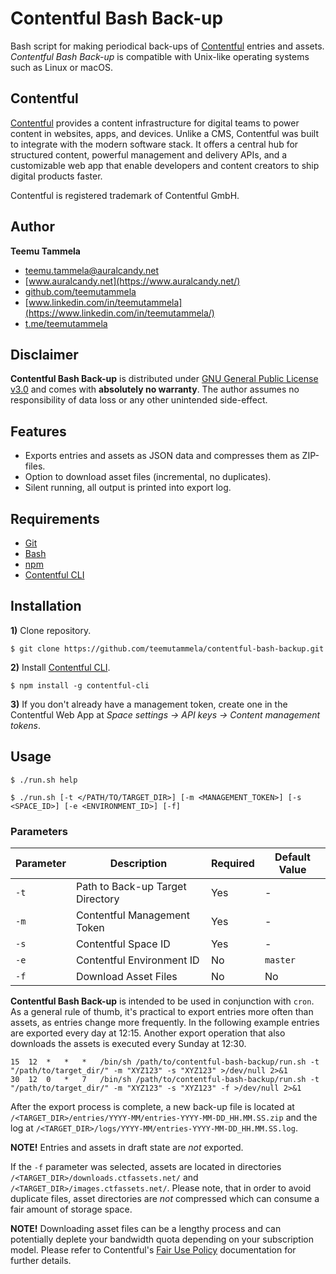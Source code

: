 # Contentful Bash Back-up

Bash script for making periodical back-ups of [Contentful](https://www.contentful.com/) entries and assets. _Contentful Bash Back-up_ is compatible with Unix-like operating systems such as Linux or macOS.

## Contentful

[Contentful](https://www.contentful.com/) provides a content infrastructure for digital teams to power content in websites, apps, and devices. Unlike a CMS, Contentful was built to integrate with the modern software stack. It offers a central hub for structured content, powerful management and delivery APIs, and a customizable web app that enable developers and content creators to ship digital products faster.

Contentful is registered trademark of Contentful GmbH.

## Author

**Teemu Tammela**

* [teemu.tammela@auralcandy.net](mailto:teemu.tammela@auralcandy.net)
* [www.auralcandy.net](https://www.auralcandy.net/)
* [github.com/teemutammela](https://github.com/teemutammela)
* [www.linkedin.com/in/teemutammela](https://www.linkedin.com/in/teemutammela/)
* [t.me/teemutammela](http://t.me/teemutammela)

## Disclaimer

**Contentful Bash Back-up** is distributed under [GNU General Public License v3.0](https://www.gnu.org/licenses/gpl-3.0.html) and comes with **absolutely no warranty**. The author assumes no responsibility of data loss or any other unintended side-effect.

## Features

* Exports entries and assets as JSON data and compresses them as ZIP-files.
* Option to download asset files (incremental, no duplicates).
* Silent running, all output is printed into export log.

## Requirements

* [Git](http://git-scm.com/)
* [Bash](https://git.savannah.gnu.org/cgit/bash.git)
* [npm](http://www.npmjs.com/)
* [Contentful CLI](https://github.com/contentful/contentful-cli)

## Installation

__1)__ Clone repository.

`$ git clone https://github.com/teemutammela/contentful-bash-backup.git`

__2)__ Install [Contentful CLI](https://github.com/contentful/contentful-cli).

`$ npm install -g contentful-cli`

__3)__ If you don't already have a management token, create one in the Contentful Web App at _Space settings → API keys → Content management tokens_.

## Usage

`$ ./run.sh help`

`$ ./run.sh [-t </PATH/TO/TARGET_DIR>] [-m <MANAGEMENT_TOKEN>] [-s <SPACE_ID>] [-e <ENVIRONMENT_ID>] [-f]`

### Parameters

| Parameter | Description                       | Required | Default Value  |
|-----------|-----------------------------------|----------|----------------|
|`-t`       | Path to Back-up Target Directory  | Yes      | -              |
|`-m`       | Contentful Management Token       | Yes      | -              |
|`-s`       | Contentful Space ID               | Yes      | -              |
|`-e`       | Contentful Environment ID         | No       | `master`       |
|`-f`       | Download Asset Files              | No       | No             |

**Contentful Bash Back-up** is intended to be used in conjunction with `cron`. As a general rule of thumb, it's practical to export entries more often than assets, as entries change more frequently. In the following example entries are exported every day at 12:15. Another export operation that also downloads the assets is executed every Sunday at 12:30.

```
15	12	*	*	*	/bin/sh /path/to/contentful-bash-backup/run.sh -t "/path/to/target_dir/" -m "XYZ123" -s "XYZ123" >/dev/null 2>&1
30	12	0	*	7	/bin/sh /path/to/contentful-bash-backup/run.sh -t "/path/to/target_dir/" -m "XYZ123" -s "XYZ123" -f >/dev/null 2>&1
```

After the export process is complete, a new back-up file is located at `/<TARGET_DIR>/entries/YYYY-MM/entries-YYYY-MM-DD_HH.MM.SS.zip` and the log at `/<TARGET_DIR>/logs/YYYY-MM/entries-YYYY-MM-DD_HH.MM.SS.log`.

__NOTE!__ Entries and assets in draft state are _not_ exported.

If the `-f` parameter was selected, assets are located in directories `/<TARGET_DIR>/downloads.ctfassets.net/` and `/<TARGET_DIR>/images.ctfassets.net/`. Please note, that in order to avoid duplicate files, asset directories are _not_ compressed which can consume a fair amount of storage space.

__NOTE!__ Downloading asset files can be a lengthy process and can potentially deplete your bandwidth quota depending on your subscription model. Please refer to Contentful's [Fair Use Policy](https://www.contentful.com/r/knowledgebase/fair-use/) documentation for further details.